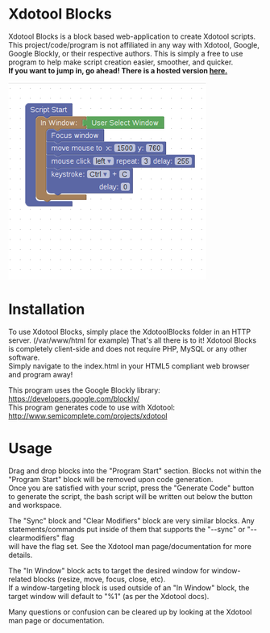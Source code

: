Xdotool Blocks
=================

Xdotool Blocks is a block based web-application to create Xdotool scripts.  
This project/code/program is not affiliated in any way with Xdotool, Google, Google Blockly, or their respective authors. 
This is simply a free to use program to help make script creation easier, smoother, and quicker.  
__If you want to jump in, go ahead! There is a hosted version [here.](http://tseng.l5.ca/html/XdotoolBlocks/index.html)__  

![Image of a screenshot of Xdotool Blocks environment](https://github.com/ExpandingDev/XdotoolBlocks/blob/master/xdotool.png?raw=true)

Installation
=================
To use Xdotool Blocks, simply place the XdotoolBlocks folder in an HTTP server. (/var/www/html for example)
That's all there is to it! Xdotool Blocks is completely client-side and does not require PHP, MySQL or any other software.  
Simply navigate to the index.html in your HTML5 compliant web browser and program away!



This program uses the Google Blockly library: https://developers.google.com/blockly/  
This program generates code to use with Xdotool: http://www.semicomplete.com/projects/xdotool  

Usage
=================
Drag and drop blocks into the "Program Start" section. Blocks not within the "Program Start" block will be removed upon code generation.  
Once you are satisfied with your script, press the "Generate Code" button to generate the script, the bash script will be written out below the button and workspace.  
  
The "Sync" block and "Clear Modifiers" block are very similar blocks. Any statements/commands put inside of them that supports the "--sync" or "--clearmodifiers" flag  
will have the flag set. See the Xdotool man page/documentation for more details.  

The "In Window" block acts to target the desired window for window-related blocks (resize, move, focus, close, etc).  
If a window-targeting block is used outside of an "In Window" block, the target window will default to "%1" (as per the Xdotool docs).  
  
Many questions or confusion can be cleared up by looking at the Xdotool man page or documentation.  
